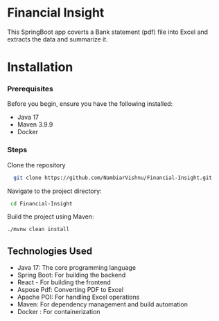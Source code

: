# Financial Insight

This SpringBoot app coverts a Bank statement (pdf) file into Excel and extracts the data and summarize it.

# Installation
### Prerequisites

Before you begin, ensure you have the following installed:

- Java 17 
- Maven 3.9.9
- Docker

### Steps
Clone the repository


```bash
  git clone https://github.com/NambiarVishnu/Financial-Insight.git

```
Navigate to the project directory:
```bash
 cd Financial-Insight

```

Build the project using Maven:

```bash
./mvnw clean install

```
## Technologies Used

- Java 17: The core programming language
- Spring Boot: For building the backend
- React - For building the frontend
- Aspose Pdf: Converting PDF to Excel
- Apache POI: For handling Excel operations
- Maven: For dependency management and build automation
- Docker : For containerization


